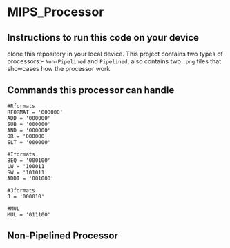 # MIPS_Processor

## Instructions to run this code on your device

clone this repository in your local device. This project contains two types of processors:- `Non-Pipelined` and `Pipelined`, also contains two `.png` files that showcases how the processor work

## Commands this processor can handle 

```opcodes
#Rformats
RFORMAT = '000000'
ADD = '000000'
SUB = '000000'
AND = '000000'
OR = '000000'
SLT = '000000'

#Iformats
BEQ = '000100'
LW = '100011'
SW = '101011'
ADDI = '001000'

#Jformats
J = '000010'

#MUL
MUL = '011100'
```

## Non-Pipelined Processor

